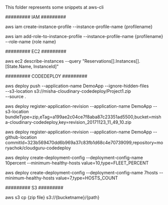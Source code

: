 This folder represents some snippets at aws-cli


######### IAM #########


aws iam create-instance-profile --instance-profile-name {profilename}

aws iam add-role-to-instance-profile --instance-profile-name {profilename} --role-name {role name}


######### EC2 #########

aws ec2 describe-instances --query "Reservations[].Instances[].[State.Name, InstanceId]"


######### CODEDEPLOY #########

aws deploy push --application-name DemoApp --ignore-hidden-files\
      --s3-location s3://misha-cloudinary-codedeploy/Project1.zip \
      --source .

aws deploy register-application-revision --application-name DemoApp --s3-location bundleType=zip,eTag=a199ae2c04ce7f8aba87c23351ad5500,bucket=misha-cloudinary-codedeploy,key=revision_20171123_11_49_10.zip

aws deploy register-application-revision --application-name DemoApp --github-location commitId=323b569470dd6b969a37c83fb1d68c4e70739099,repository=moryachok/cloudguru-codedeploy

aws deploy create-deployment-config --deployment-config-name 10percent --minimum-healthy-hosts value=10,type=FLEET_PERCENT

aws deploy create-deployment-config --deployment-config-name 7hosts --minimum-healthy-hosts value=7,type=HOSTS_COUNT


######### S3 #########

aws s3 cp  {zip file} s3://{bucketname}/{path}
